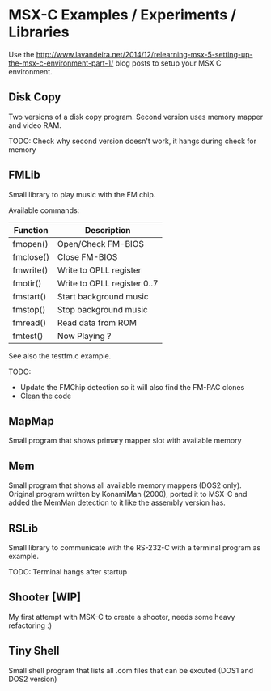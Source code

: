 # MSX-C Examples / Experiments / Libraries

Use the http://www.lavandeira.net/2014/12/relearning-msx-5-setting-up-the-msx-c-environment-part-1/ blog posts to setup your MSX C environment.

## Disk Copy
Two versions of a disk copy program. Second version uses memory mapper and video RAM.

TODO: Check why second version doesn't work, it hangs during check for memory

## FMLib
Small library to play music with the FM chip.

Available commands:

| Function | Description |
| ------------ | ------------ |
| fmopen() | Open/Check FM-BIOS |
| fmclose() | Close FM-BIOS |
| fmwrite() | Write to OPLL register |
| fmotir() | Write to OPLL register 0..7 |
| fmstart() | Start background music |
| fmstop() | Stop background music |
| fmread() | Read data from ROM |
| fmtest() | Now Playing ? |

See also the testfm.c example.

TODO:
- Update the FMChip detection so it will also find the FM-PAC clones
- Clean the code

## MapMap
Small program that shows primary mapper slot with available memory

## Mem
Small program that shows all available memory mappers (DOS2 only).
Original program written by KonamiMan (2000), ported it to MSX-C and added
the MemMan detection to it like the assembly version has.

## RSLib
Small library to communicate with the RS-232-C with a terminal program as example.

TODO: Terminal hangs after startup

## Shooter [WIP]
My first attempt with MSX-C to create a shooter, needs some heavy refactoring :)

## Tiny Shell
Small shell program that lists all .com files that can be excuted (DOS1 and DOS2 version)
